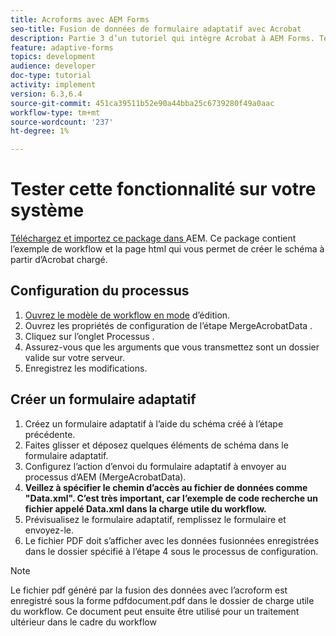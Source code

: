 ```yaml
---
title: Acroforms avec AEM Forms
seo-title: Fusion de données de formulaire adaptatif avec Acrobat
description: Partie 3 d’un tutoriel qui intègre Acrobat à AEM Forms. Testez le processus et le formulaire adaptatif sur votre système.
feature: adaptive-forms
topics: development
audience: developer
doc-type: tutorial
activity: implement
version: 6.3,6.4
source-git-commit: 451ca39511b52e90a44bba25c6739280f49a0aac
workflow-type: tm+mt
source-wordcount: '237'
ht-degree: 1%

---
```



# Tester cette fonctionnalité sur votre système

[Téléchargez et importez ce package dans ](assets/acro-form-aem-form.zip)
AEM. Ce package contient l’exemple de workflow et la page html qui vous permet de créer le schéma à partir d’Acrobat chargé.

## Configuration du processus

1. [Ouvrez le modèle de workflow en mode](http://localhost:4502/editor.html/conf/global/settings/workflow/models/MergeAcroformData.html) d’édition.
2. Ouvrez les propriétés de configuration de l’étape MergeAcrobatData .
3. Cliquez sur l’onglet Processus .
4. Assurez-vous que les arguments que vous transmettez sont un dossier valide sur votre serveur.
5. Enregistrez les modifications.

## Créer un formulaire adaptatif

1. Créez un formulaire adaptatif à l’aide du schéma créé à l’étape précédente.
2. Faites glisser et déposez quelques éléments de schéma dans le formulaire adaptatif.
3. Configurez l’action d’envoi du formulaire adaptatif à envoyer au processus d’AEM (MergeAcrobatData).
4. **Veillez à spécifier le chemin d’accès au fichier de données comme &quot;Data.xml&quot;. C’est très important, car l’exemple de code recherche un fichier appelé Data.xml dans la charge utile du workflow.**
5. Prévisualisez le formulaire adaptatif, remplissez le formulaire et envoyez-le.
6. Le fichier PDF doit s’afficher avec les données fusionnées enregistrées dans le dossier spécifié à l’étape 4 sous le processus de configuration.

>[!NOTE]
>
>Le fichier pdf généré par la fusion des données avec l’acroform est enregistré sous la forme pdfdocument.pdf dans le dossier de charge utile du workflow. Ce document peut ensuite être utilisé pour un traitement ultérieur dans le cadre du workflow
